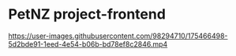 # PetNZ project-frontend
https://user-images.githubusercontent.com/98294710/175466498-5d2bde91-1eed-4e54-b06b-bd78ef8c2846.mp4
